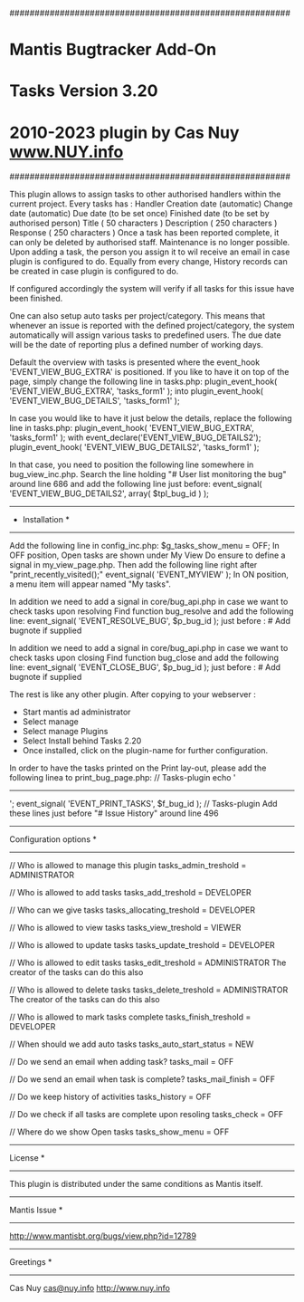 ########################################################
# 	Mantis Bugtracker Add-On
# 	Tasks Version 3.20
#	2010-2023 plugin by Cas Nuy www.NUY.info
########################################################

This plugin allows to assign tasks to other authorised handlers within the current project.
Every tasks has :
Handler
Creation date	(automatic)
Change date		(automatic)
Due  date		(to be set once)
Finished date	(to be set by authorised person)
Title 			( 50 characters )
Description		( 250 characters )
Response		( 250 characters )
Once a task has been reported complete, it can only be deleted by authorised staff. Maintenance is no longer possible.
Upon adding a task, the person you assign it to wil receive an email in case plugin is configured to do.
Equally from every change, History records can be created in case plugin is configured to do.

If configured accordingly the system will verify if all tasks for this issue have been finished.

One can also setup auto tasks per project/category.
This means that whenever an issue is reported with the defined project/category,
the system automatically will assign various tasks to predefined users.
The due date will be the date of reporting plus a defined number of working days.

Default the overview with tasks is presented where the event_hook 'EVENT_VIEW_BUG_EXTRA' is positioned.
If you like to have it on top of the page, simply change the following line in tasks.php:
		plugin_event_hook( 'EVENT_VIEW_BUG_EXTRA', 'tasks_form1' );
into
		plugin_event_hook( 'EVENT_VIEW_BUG_DETAILS', 'tasks_form1' );

In case you would like to have it just below the details, replace the following line in tasks.php:
		plugin_event_hook( 'EVENT_VIEW_BUG_EXTRA', 'tasks_form1' );
with
		event_declare('EVENT_VIEW_BUG_DETAILS2');
		plugin_event_hook( 'EVENT_VIEW_BUG_DETAILS2', 'tasks_form1' );

In that case, you need to position the following line somewhere in bug_view_inc.php.
Search the line holding "# User list monitoring the bug" around line 686 and add the following line just before:
		event_signal( 'EVENT_VIEW_BUG_DETAILS2', array( $tpl_bug_id ) );

********************************************************************************************
* Installation                                                                             *
********************************************************************************************
Add the following line in config_inc.php:
$g_tasks_show_menu = OFF;
In OFF position, Open tasks are shown under My View
Do ensure to define a signal in my_view_page.php.
Then add the following line right after "print_recently_visited();"
event_signal( 'EVENT_MYVIEW' );
In ON position, a menu item will appear named "My tasks".

In addition we need to add a signal in core/bug_api.php in case we want to check tasks upon resolving
Find function bug_resolve and add the following line:
	event_signal( 'EVENT_RESOLVE_BUG', $p_bug_id );
just before :
	# Add bugnote if supplied

In addition we need to add a signal in core/bug_api.php in case we want to check tasks upon closing
Find function bug_close and add the following line:
	event_signal( 'EVENT_CLOSE_BUG', $p_bug_id );
just before :
	# Add bugnote if supplied

The rest is like any other plugin.
After copying to your webserver :
- Start mantis ad administrator
- Select manage
- Select manage Plugins
- Select Install behind Tasks 2.20
- Once installed, click on the plugin-name for further configuration.


In order to have the tasks printed on the Print lay-out, please add the following linea to print_bug_page.php:
	// Tasks-plugin
		echo '<tr><td class="print-spacer" colspan="6"><hr size="1" /></td></tr>';
		event_signal( 'EVENT_PRINT_TASKS', $f_bug_id );
	// Tasks-plugin
Add these lines just before "# Issue History" around line 496

********************************************************************************************
Configuration options                                                                      *
********************************************************************************************
// Who is allowed to manage this plugin
tasks_admin_treshold		=	ADMINISTRATOR

// Who is allowed to add tasks
tasks_add_treshold			= 	DEVELOPER

// Who can we give tasks
tasks_allocating_treshold	= 	DEVELOPER

// Who is allowed to view tasks
tasks_view_treshold			= 	VIEWER

// Who is allowed to update tasks
tasks_update_treshold		= 	DEVELOPER

// Who is allowed to edit tasks
tasks_edit_treshold		= 	ADMINISTRATOR
The creator of the tasks can do this also

// Who is allowed to delete tasks
tasks_delete_treshold		= 	ADMINISTRATOR
The creator of the tasks can do this also

// Who is allowed to mark tasks complete
tasks_finish_treshold		= 	DEVELOPER

// When should we add auto tasks
tasks_auto_start_status		= 	NEW

// Do we send an email when adding task?
tasks_mail					=	OFF

// Do we send an email when  task is complete?
tasks_mail_finish			=	OFF

// Do we keep history of activities
tasks_history				=	OFF

// Do we check if all tasks are complete upon resoling
tasks_check					=	OFF

// Where do we show Open tasks
tasks_show_menu				=	OFF   


********************************************************************************************
License                                                                                    *
********************************************************************************************
This plugin is distributed under the same conditions as Mantis itself.

********************************************************************************************
Mantis Issue                                                                               *
********************************************************************************************
http://www.mantisbt.org/bugs/view.php?id=12789

********************************************************************************************
Greetings                                                                                  *
********************************************************************************************
Cas Nuy
cas@nuy.info
http://www.nuy.info
